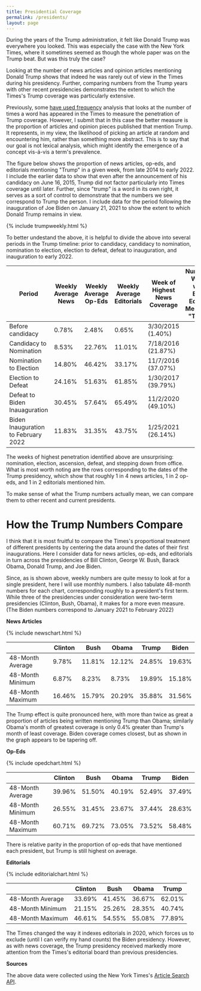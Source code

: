 ```yaml
---
title: Presidential Coverage
permalink: /presidents/
layout: page
---
```


During the years of the Trump administration, it felt like Donald Trump was everywhere you looked. This was especially the case with the New York Times, where it sometimes seemed as though the whole paper was on the Trump beat. But was this truly the case?

Looking at the number of news articles and opinion articles mentioning Donald Trump shows that indeed he was rarely out of view in the Times during his presidency. Further, comparing numbers from the Trump years with other recent presidencies demonstrates the extent to which the Times's Trump coverage was particularly extensive.

Previously, some [have used frequency](https://www.cjr.org/covering_the_election/new-york-times-trump.php) analysis that looks at the number of times a word has appeared in the Times to measure the penetration of Trump coverage. However, I submit that in this case the better measure is the proportion of articles and opinion pieces published that mention Trump. It represents, in my view, the likelihood of picking an article at random and encountering him, rather than something more abstract. This is to say that our goal is not lexical analysis, which might identify the emergence of a concept vis-á-vis a term's prevalence.

The figure below shows the proportion of news articles, op-eds, and editorials mentioning "Trump" in a given week, from late 2014 to early 2022. I include the earlier data to show that even after the announcement of his candidacy on June 16, 2015, Trump did not factor particularly into Times coverage until later. Further, since "trump" is a word in its own right, it serves as a sort of control to demonstrate that the numbers we see correspond to Trump the person. I include data for the period following the inauguration of Joe Biden on January 21, 2021 to show the extent to which Donald Trump remains in view.

{% include trumpweekly.html %}

To better undestand the above, it is helpful to divide the above into several periods in the Trump timeline: prior to candidacy, candidacy to nomination, nomination to election, election to defeat, defeat to inauguration, and inauguration to early 2022. 

| Period                              | Weekly Average News | Weekly Average Op-Eds | Weekly Average Editorials | Week of Highest News Coverage | Number of Weeks when Every  Editorial Mentioned "Trump" |
| ----------------------------------- | ------------------- | --------------------- | ------------------------- | ----------------------------- | :-----------------------------------------------------: |
| Before candidacy                    | 0.78%               | 2.48%                 | 0.65%                     | 3/30/2015 (1.40%)             |                            0                            |
| Candidacy to Nomination             | 8.53%               | 22.76%                | 11.01%                    | 7/18/2016 (21.87%)            |                            0                            |
| Nomination to Election              | 14.80%              | 46.42%                | 33.17%                    | 11/7/2016 (37.07%)            |                            0                            |
| Election to Defeat                  | 24.16%              | 51.63%                | 61.85%                    | 1/30/2017 (39.79%)            |                            9                            |
| Defeat to Biden Inauaguration       | 30.45%              | 57.64%                | 65.49%                    | 11/2/2020 (49.10%)            |                            3                            |
| Biden Inauguration to February 2022 | 11.83%              | 31.35%                | 43.75%                    | 1/25/2021 (26.14%)            |                           15                            |



The weeks of highest penetration identified above are unsurprising: nomination, election, ascension, defeat, and stepping down from office. What is most worth noting are the rows corresponding to the dates of the Trump presidency, which show that roughly 1 in 4 news articles, 1 in 2 op-eds, and 1 in 2 editorials mentioned him.

To make sense of what the Trump numbers actually mean, we can compare them to other recent and current presidents.



# **How the Trump Numbers Compare**



I think that it is most fruitful to compare the Times's proportional treatment of different presidents by centering the data around the dates of their first inaugurations. Here I consider data for news articles, op-eds, and editorials in turn across the presidencies of Bill Clinton, George W. Bush, Barack Obama, Donald Trump, and Joe Biden.  

Since, as is shown above, weekly numbers are quite messy to look at for a single president, here I will use monthly numbers. I also tabulate 48-month numbers for each chart, corresponding roughly to a president's first term. While three of the presidencies under consideration were two-term presidencies (Clinton, Bush, Obama), it makes for a more even measure. (The Biden numbers correspond to January 2021 to February 2022)



**News Articles**

{% include newschart.html %}

|                  | Clinton | Bush   | Obama  | Trump  | Biden  |
| ---------------- | ------- | ------ | ------ | ------ | ------ |
| 48-Month Average | 9.78%   | 11.81% | 12.12% | 24.85% | 19.63% |
| 48-Month Minimum | 6.87%   | 8.23%  | 8.73%  | 19.89% | 15.18% |
| 48-Month Maximum | 16.46%  | 15.79% | 20.29% | 35.88% | 31.56% |

The Trump effect is quite pronounced here, with more than twice as great a proportion of articles being written mentioning Trump than Obama; similarly Obama's month of greatest coverage is only 0.4% greater than Trump's month of least coverage. Biden coverage comes closest, but as shown in the graph appears to be tapering off. 



**Op-Eds**

{% include opedchart.html %}

|                  | Clinton | Bush   | Obama  | Trump  | Biden  |
| ---------------- | ------- | ------ | ------ | ------ | ------ |
| 48-Month Average | 39.96%  | 51.50% | 40.19% | 52.49% | 37.49% |
| 48-Month Minimum | 26.55%  | 31.45% | 23.67% | 37.44% | 28.63% |
| 48-Month Maximum | 60.71%  | 69.72% | 73.05% | 73.52% | 58.48% |

There is relative parity in the proportion of op-eds that have mentioned each president, but Trump is still highest on average. 

**Editorials**

{% include editorialchart.html %}

|                  | Clinton | Bush   | Obama  | Trump  |
| ---------------- | ------- | ------ | ------ | ------ |
| 48-Month Average | 33.69%  | 41.45% | 36.67% | 62.01% |
| 48-Month Minimum | 21.15%  | 25.26% | 28.35% | 40.74% |
| 48-Month Maximum | 46.61%  | 54.55% | 55.08% | 77.89% |

The Times changed the way it indexes editorials in 2020, which forces us to exclude (until I can verify my hand counts) the Biden presidency. However, as with news coverage, the Trump presidency received markedly more attention from the Times's editorial board than previous presidencies. 





**Sources**

The above data were collected using the New York Times's [Article Search API](https://developer.nytimes.com/docs/articlesearch-product/1/overview).












